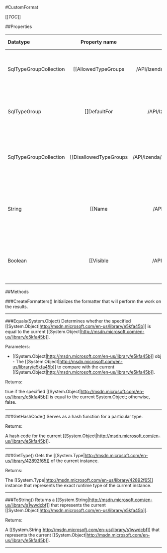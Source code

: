 #CustomFormat

[[_TOC_]]

##Properties

|Datatype|Property name|Property description|Default Value|
|:-------|:----------:|:-----------------:|:-----------:|
|SqlTypeGroupCollection|[[AllowedTypeGroups|/API/Izenda/AdHoc/CodeSamples/Izenda_AdHoc_CustomFormat_AllowedTypeGroups]]| Gets the collection of SQL types that can accept this format. |null|
|SqlTypeGroup|[[DefaultFor|/API/Izenda/AdHoc/CodeSamples/Izenda_AdHoc_CustomFormat_DefaultFor]]| Gets the SQL type that this format will be the default format for. |None|
|SqlTypeGroupCollection|[[DisallowedTypeGroups|/API/Izenda/AdHoc/CodeSamples/Izenda_AdHoc_CustomFormat_DisallowedTypeGroups]]| Gets the collection of SQL types that cannot accept this format. |null|
|String|[[Name|/API/Izenda/AdHoc/CodeSamples/Izenda_AdHoc_CustomFormat_Name]]| Gets the display name of the format as it will appear in the list of available formats. |Custom|
|Boolean|[[Visible|/API/Izenda/AdHoc/CodeSamples/Izenda_AdHoc_CustomFormat_Visible]]| Determines whether this format will be visible in the list of formats. |False|


##Methods

###CreateFormatters()
 Initializes the formatter that will perform the work on the results. 






---


###Equals(System.Object)
Determines whether the specified [[System.Object|http://msdn.microsoft.com/en-us/library/e5kfa45b]] is equal to the current [[System.Object|http://msdn.microsoft.com/en-us/library/e5kfa45b]].

Parameters: 

* [[System.Object|http://msdn.microsoft.com/en-us/library/e5kfa45b]] obj  - The [[System.Object|http://msdn.microsoft.com/en-us/library/e5kfa45b]] to compare with the current [[System.Object|http://msdn.microsoft.com/en-us/library/e5kfa45b]].





Returns:

true if the specified [[System.Object|http://msdn.microsoft.com/en-us/library/e5kfa45b]] is equal to the current System.Object; otherwise, false.


---


###GetHashCode()
 Serves as a hash function for a particular type.  





Returns:

A hash code for the current [[System.Object|http://msdn.microsoft.com/en-us/library/e5kfa45b]].


---


###GetType()
Gets the [[System.Type|http://msdn.microsoft.com/en-us/library/42892f65]] of the current instance.





Returns:

The [[System.Type|http://msdn.microsoft.com/en-us/library/42892f65]] instance that represents the exact runtime type of the current instance.


---


###ToString()
Returns a [[System.String|http://msdn.microsoft.com/en-us/library/s1wwdcbf]] that represents the current [[System.Object|http://msdn.microsoft.com/en-us/library/e5kfa45b]].





Returns:

A [[System.String|http://msdn.microsoft.com/en-us/library/s1wwdcbf]] that represents the current [[System.Object|http://msdn.microsoft.com/en-us/library/e5kfa45b]].


---


